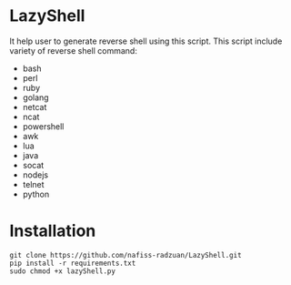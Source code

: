 # LazyShell
It help user to generate reverse shell using this script.
This script include variety of reverse shell command:
- bash
- perl
- ruby
- golang
- netcat
- ncat
- powershell
- awk
- lua
- java
- socat
- nodejs
- telnet
- python


# Installation
```
git clone https://github.com/nafiss-radzuan/LazyShell.git
pip install -r requirements.txt
sudo chmod +x lazyShell.py
```
